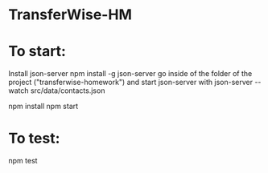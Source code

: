 # TransferWise-HM
# To start:
Install json-server
npm install -g json-server
go inside of the folder of the project ("transferwise-homework") and start json-server with
json-server --watch src/data/contacts.json


npm install
npm start

# To test:
npm test
